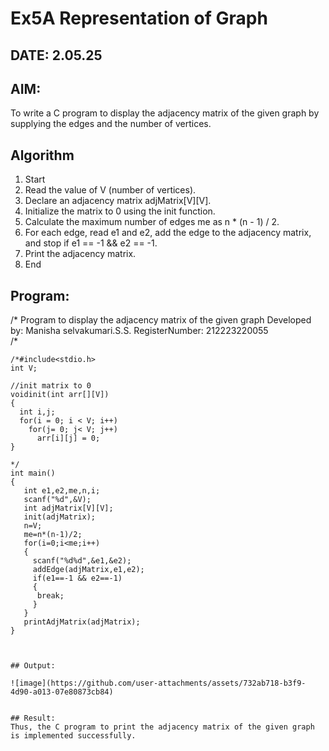 # Ex5A Representation of Graph
## DATE: 2.05.25
## AIM:
To write a C program to display the adjacency matrix of the given graph by supplying the edges and the number of vertices.

## Algorithm
1.	Start
2.	Read the value of V (number of vertices).
3.	Declare an adjacency matrix adjMatrix[V][V].
4.	Initialize the matrix to 0 using the init function.
5.	Calculate the maximum number of edges me as n * (n - 1) / 2.
6.	For each edge, read e1 and e2, add the edge to the adjacency matrix, and stop if e1 == -1 && e2 == -1.
7.	Print the adjacency matrix.
8.	End


## Program:
/*
Program to display the adjacency matrix of the given graph
Developed by: Manisha selvakumari.S.S.
RegisterNumber: 212223220055  
/*
```
/*#include<stdio.h>
int V;

//init matrix to 0
voidinit(int arr[][V])
{
  int i,j;
  for(i = 0; i < V; i++)
    for(j= 0; j< V; j++)
      arr[i][j] = 0;
}

*/
int main()
{
   int e1,e2,me,n,i;
   scanf("%d",&V);
   int adjMatrix[V][V];
   init(adjMatrix);
   n=V;
   me=n*(n-1)/2;
   for(i=0;i<me;i++)
   {
     scanf("%d%d",&e1,&e2);
     addEdge(adjMatrix,e1,e2);
     if(e1==-1 && e2==-1)
     {
      break;
     }
   }
   printAdjMatrix(adjMatrix);
}



## Output:

![image](https://github.com/user-attachments/assets/732ab718-b3f9-4d90-a013-07e80873cb84)


## Result:
Thus, the C program to print the adjacency matrix of the given graph is implemented successfully.
